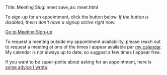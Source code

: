 Title: Meeting
Slug: meet
save_as: meet.html

To sign-up for an appointment, click the button below. *If the button is disabled, then I don't have a signup active right now.*

<!--- disabled button 
<p class="text-center"><a href="#" role="button" class="btn btn-lg btn-primary disabled">Go to Meeting Sign-up</a></p>
<!--- enabled button --->
<p class="text-center"><a href="https://calendar.google.com/calendar/selfsched?sstoken=UUEtY0czVTZpOFdBfGRlZmF1bHR8Y2EwMzM2YTVkNjQzNmZlNmQzODJkNmE3ZjM1YzkyZTc" role="button" class="btn btn-lg btn-primary">Go to Meeting Sign-up</a></p>
<!--- --->

To request a meeting outside my appointment availability, please reach out to request a meeting at one of the times I appear available per [my calendar](/calendar). My calendar is not always up to date, so suggest a few times I appear free.

If you want to be super-polite about asking for an appointment, here is [some advice I wrote](/article/asking-for-an-appointment.html).
